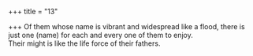 +++
title = "13"

+++
Of them whose name is vibrant and widespread like a flood, there is just  one (name) for each and every one of them to enjoy.  
Their might is like the life force of their fathers.  

